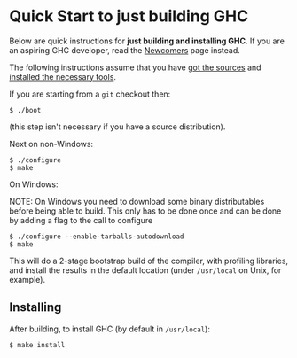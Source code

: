 # Quick Start to just building GHC



Below are quick instructions for **just building and installing GHC**. If you are an aspiring GHC developer, read the [Newcomers](newcomers) page instead.



The following instructions assume that you have [got the sources](building/getting-the-sources) and [installed the necessary tools](building/preparation).



If you are starting from a `git` checkout then:


```wiki
$ ./boot
```


(this step isn't necessary if you have a source distribution).



Next on non-Windows:


```wiki
$ ./configure
$ make
```


On Windows:



NOTE: On Windows you need to download some binary distributables before being able to build.
This only has to be done once and can be done by adding a flag to the call to configure


```wiki
$ ./configure --enable-tarballs-autodownload
$ make
```


This will do a 2-stage bootstrap build of the compiler, with profiling libraries, and install the results in the default location (under `/usr/local` on Unix, for example).


## Installing



After building, to install GHC (by default in `/usr/local`):


```wiki
$ make install
```